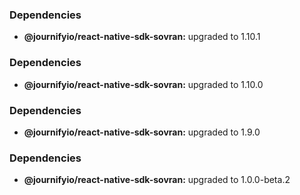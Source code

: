 ### Dependencies

* **@journifyio/react-native-sdk-sovran:** upgraded to 1.10.1

### Dependencies

* **@journifyio/react-native-sdk-sovran:** upgraded to 1.10.0

### Dependencies

* **@journifyio/react-native-sdk-sovran:** upgraded to 1.9.0

### Dependencies

* **@journifyio/react-native-sdk-sovran:** upgraded to 1.0.0-beta.2
